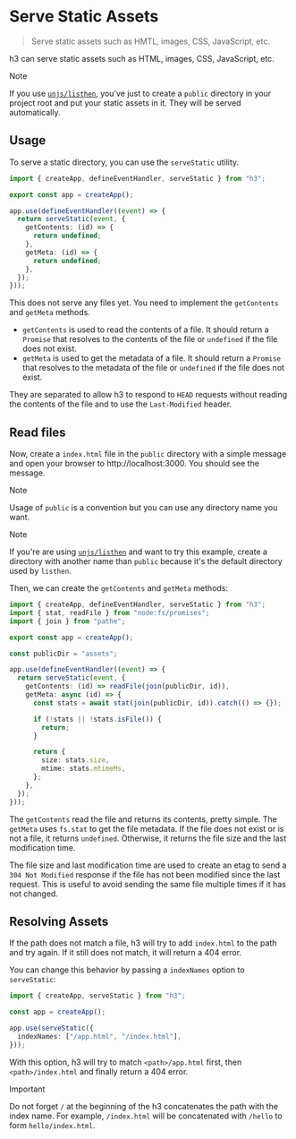 # Serve Static Assets

> Serve static assets such as HMTL, images, CSS, JavaScript, etc.

h3 can serve static assets such as HTML, images, CSS, JavaScript, etc.

> [!NOTE]
> If you use [`unjs/listhen`](https://listhen.unjs.io), you've just to create a `public` directory in your project root and put your static assets in it. They will be served automatically.

## Usage

To serve a static directory, you can use the `serveStatic` utility.

```ts
import { createApp, defineEventHandler, serveStatic } from "h3";

export const app = createApp();

app.use(defineEventHandler((event) => {
  return serveStatic(event, {
    getContents: (id) => {
      return undefined;
    },
    getMeta: (id) => {
      return undefined;
    },
  });
}));
```

This does not serve any files yet. You need to implement the `getContents` and `getMeta` methods.

- `getContents` is used to read the contents of a file. It should return a `Promise` that resolves to the contents of the file or `undefined` if the file does not exist.
- `getMeta` is used to get the metadata of a file. It should return a `Promise` that resolves to the metadata of the file or `undefined` if the file does not exist.

They are separated to allow h3 to respond to `HEAD` requests without reading the contents of the file and to use the `Last-Modified` header.

## Read files

Now, create a `index.html` file in the `public` directory with a simple message and open your browser to http://localhost:3000. You should see the message.

> [!NOTE]
> Usage of `public` is a convention but you can use any directory name you want.

> [!NOTE]
> If you're are using [`unjs/listhen`](https://listhen.unjs.io) and want to try this example, create a directory with another name than `public` because it's the default directory used by `listhen`.

Then, we can create the `getContents` and `getMeta` methods:

```ts
import { createApp, defineEventHandler, serveStatic } from "h3";
import { stat, readFile } from "node:fs/promises";
import { join } from "pathe";

export const app = createApp();

const publicDir = "assets";

app.use(defineEventHandler((event) => {
  return serveStatic(event, {
    getContents: (id) => readFile(join(publicDir, id)),
    getMeta: async (id) => {
      const stats = await stat(join(publicDir, id)).catch(() => {});

      if (!stats || !stats.isFile()) {
        return;
      }

      return {
        size: stats.size,
        mtime: stats.mtimeMs,
      };
    },
  });
}));
```

The `getContents` read the file and returns its contents, pretty simple. The `getMeta` uses `fs.stat` to get the file metadata. If the file does not exist or is not a file, it returns `undefined`. Otherwise, it returns the file size and the last modification time.

The file size and last modification time are used to create an etag to send a `304 Not Modified` response if the file has not been modified since the last request. This is useful to avoid sending the same file multiple times if it has not changed.

## Resolving Assets

If the path does not match a file, h3 will try to add `index.html` to the path and try again. If it still does not match, it will return a 404 error.

You can change this behavior by passing a `indexNames` option to `serveStatic`:

```ts
import { createApp, serveStatic } from "h3";

const app = createApp();

app.use(serveStatic({
  indexNames: ["/app.html", "/index.html"],
}));
```

With this option, h3 will try to match `<path>/app.html` first, then `<path>/index.html` and finally return a 404 error.

> [!IMPORTANT]
> Do not forget `/` at the beginning of the h3 concatenates the path with the index name. For example, `/index.html` will be concatenated with `/hello` to form `hello/index.html`.
